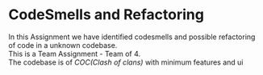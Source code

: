 # CodeSmells and Refactoring
In this Assignment we have identified codesmells and possible refactoring of code in a unknown codebase.
<br/> This is a Team Assignment - Team of 4.
<br/> The codebase is of *COC(Clash of clans)* with minimum features and ui
